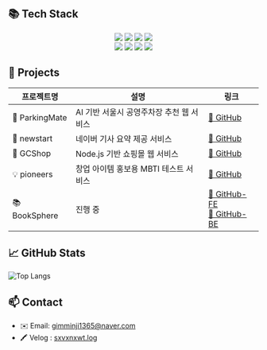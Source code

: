 ## 📚 Tech Stack

<div align="center">

<img src="https://img.shields.io/badge/Java-007396?style=flat&logo=Java&logoColor=white"/>  
<img src="https://img.shields.io/badge/Spring Boot-6DB33F?style=flat&logo=Spring%20Boot&logoColor=white"/>
<img src="https://img.shields.io/badge/MySQL-4479A1?style=flat&logo=MySQL&logoColor=white"/>
<img src="https://img.shields.io/badge/MariaDB-003545?style=flat-square&logo=mariaDB&logoColor=white"/>
<br/>
<img src="https://img.shields.io/badge/Node.js-339933?style=flat&logo=Node.js&logoColor=white"/>
<img src="https://img.shields.io/badge/HTML-E34F26?style=flat&logo=HTML5&logoColor=white"/>
<img src="https://img.shields.io/badge/CSS-1572B6?style=flat&logo=CSS3&logoColor=white"/>
<img src="https://img.shields.io/badge/JavaScript-F7DF1E?style=flat&logo=JavaScript&logoColor=black"/>

</div>

## 📌 Projects

| 프로젝트명 | 설명 | 링크 |
|------------|------|------|
| 🚗 ParkingMate | AI 기반 서울시 공영주차장 추천 웹 서비스 | [🔗 GitHub](https://github.com/sxvxnxwt/parkingmate) |
| 📰 newstart | 네이버 기사 요약 제공 서비스 | [🔗 GitHub](https://github.com/sxvxnxwt/newstart) |
| 🛒 GCShop | Node.js 기반 쇼핑몰 웹 서비스 | [🔗 GitHub](https://github.com/sxvxnxwt/gcshop) |
| 💡 pioneers | 창업 아이템 홍보용 MBTI 테스트 서비스 | [🔗 GitHub](https://github.com/sxvxnxwt/pioneers) |
| 📚 BookSphere | 진행 중 | [🔗 GitHub-FE](https://github.com/sxvxnxwt/booksphere-frontend) <br> [🔗 GitHub-BE](https://github.com/sxvxnxwt/booksphere-backendend) |

## 📈 GitHub Stats

<div align="left">

![Top Langs](https://github-readme-stats.vercel.app/api/top-langs/?username=sxvxnxwt&layout=compact&theme=tokyonight)

</div>

## 📫 Contact

- ✉️ Email: gimminji1365@naver.com
- 🖍️ Velog : [sxvxnxwt.log](https://velog.io/@sxvxnxwt)
